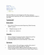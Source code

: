```yaml
---
permalink: /
title: "About me"
excerpt: "About me"
author_profile: true
redirect_from: 
  - /about/
  - /about.html
---
```


<style>
body {
  font-family: 'Georgia', sans-serif;
  font-size: 3;
}

h1, h2, h3, h4, h5, h6 {
  font-family: 'Georgia', sans-serif;
}

/* 添加其他元素的字体样式配置，根据需要进行扩展 */
/* 自定义段落样式，设置段落之间的底部外边距 */
.custom-paragraph {
  margin-bottom: 8px; /* 你可以根据需要调整这个值 */
}
</style>

Hello there! Welcome to my homepage! I am Xiao Yang, majoring in telecommunication engineering, and I will be completing my bachelor's degree in June 2024.

[[Curriculum Vitae](http://ste-young.github.io/files/CV.pdf)]

## Education
* B.S. in School of Telecommunication Engineering, Xidian University &ensp; 2020.09 ~ present

  * Weighted average score: 89

  * GPA: 3.9 / 4.0  &ensp;  IELTS: 6.5

## Awards
* Chinese Collegiate Computing Competition: National Second Prize
* Social Scholarship from OurPalm (only 5 candidates)
* Outstanding Students & First-class Scholarship * 2 (2021, 2023)

## Services
* Executive chairman of the youth league committee of the school of telecommunication engineering (2022.09 ~ 2023.06)
* Student teaching assistants ( Advanced Mathematics A(Ⅱ), Functions of Complex Variables, Communication Electronics System Design Practice )












